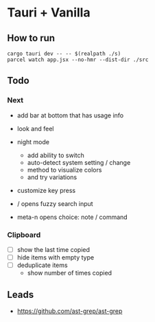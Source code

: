 # Tauri + Vanilla

## How to run

```
cargo tauri dev -- -- $(realpath ./s)
parcel watch app.jsx --no-hmr --dist-dir ./src
```

## Todo

### Next

- add bar at bottom that has usage info

- look and feel
- night mode
    - add ability to switch
    - auto-detect system setting / change
    - method to visualize colors
    - and try variations

- customize key press

- / opens fuzzy search input
- meta-n opens choice: note / command

### Clipboard

- [ ] show the last time copied
- [ ] hide items with empty type
- [ ] deduplicate items
    - show number of times copied

## Leads

- https://github.com/ast-grep/ast-grep

